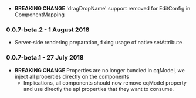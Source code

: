* **BREAKING CHANGE** 'dragDropName' support removed for EditConfig in ComponentMapping

### 0.0.7-beta.2 - 1 August 2018

* Server-side rendering preparation, fixing usage of native setAttribute.

### 0.0.7-beta.1 - 27 July 2018

* **BREAKING CHANGE** Properties are no longer bundled in cqModel, we inject all properties directly on the components
  * Implications, all components should now remove cqModel property and use directly the api properties that they want to consume.
